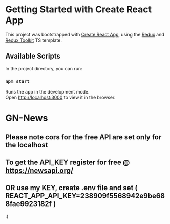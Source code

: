 # Getting Started with Create React App

This project was bootstrapped with [Create React App](https://github.com/facebook/create-react-app), using the [Redux](https://redux.js.org/) and [Redux Toolkit](https://redux-toolkit.js.org/) TS template.

## Available Scripts

In the project directory, you can run:

### `npm start`

Runs the app in the development mode.\
Open [http://localhost:3000](http://localhost:3000) to view it in the browser.

# GN-News

## Please note cors for the free API are set only for the localhost
## To get the API_KEY register for free @ https://newsapi.org/
## OR use my KEY, create .env file and set ( REACT_APP_API_KEY=238909f5568942e9be688fae9923182f )

:)
